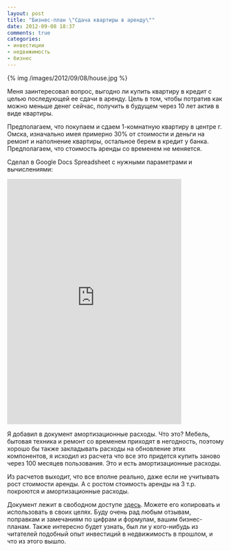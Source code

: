 ```yaml
---
layout: post
title: "Бизнес-план \"Сдача квартиры в аренду\""
date: 2012-09-08 18:37
comments: true
categories: 
- инвестиции
- недвижимость
- бизнес
---
```


{% img /images/2012/09/08/house.jpg %}

Меня заинтересовал вопрос, выгодно ли купить квартиру в кредит с целью последующей ее сдачи в аренду. Цель в том, чтобы потратив как можно меньше денег сейчас, получить в будущем через 10 лет актив в виде квартиры.

Предполагаем, что покупаем и сдаем 1-комнатную квартиру в центре г. Омска, изначально имея примерно 30% от стоимости и деньги на ремонт и наполнение квартиры, остальное берем в кредит у банка. Предполагаем, что стоимость аренды со временем не меняется.

Сделал в Google Docs Spreadsheet с нужными параметрами и вычислениями:
<iframe width='405' height='570' frameborder='0' src='https://docs.google.com/spreadsheet/pub?key=0Ao3qRR96-PXRdEFTY1Yxc1c5eEpmUmtZQzN4bEVOaXc&single=true&gid=0&range=A1%3AB29&output=html'></iframe>

Я добавил в документ амортизационные расходы. Что это? Мебель, бытовая техника и ремонт со временем приходят в негодность, поэтому хорошо бы также закладывать расходы на обновление этих компонентов, я исходил из расчета что все это придется купить заново через 100 месяцев пользования. Это и есть амортизационные расходы.

Из расчетов выходит, что все вполне реально, даже если не учитывать рост стоимости аренды. А с ростом стоимость аренды на 3 т.р. покроются и амортизационные расходы.

Документ лежит в свободном доступе [здесь](https://docs.google.com/spreadsheet/ccc?key=0Ao3qRR96-PXRdEFTY1Yxc1c5eEpmUmtZQzN4bEVOaXc). Можете его копировать и использовать в своих целях. Буду очень рад любым отзывам, поправкам и замечаниям по цифрам и формулам, вашим бизнес-планам. Также интересно будет узнать, был ли у кого-нибудь из читателей подобный опыт инвестиций в недвижимость в прошлом, и что из этого вышло.